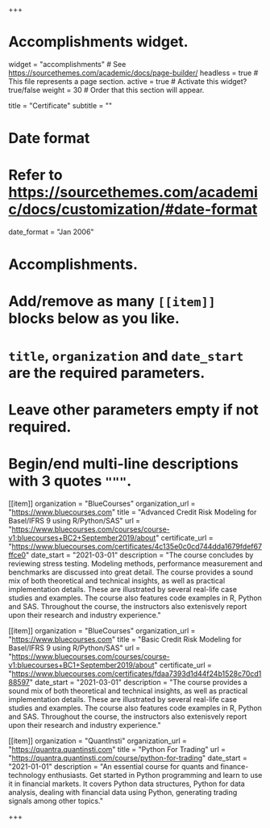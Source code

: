 +++
# Accomplishments widget.
widget = "accomplishments"  # See https://sourcethemes.com/academic/docs/page-builder/
headless = true  # This file represents a page section.
active = true  # Activate this widget? true/false
weight = 30  # Order that this section will appear.

title = "Certificate"
subtitle = ""

# Date format
#   Refer to https://sourcethemes.com/academic/docs/customization/#date-format
date_format = "Jan 2006"

# Accomplishments.
#   Add/remove as many `[[item]]` blocks below as you like.
#   `title`, `organization` and `date_start` are the required parameters.
#   Leave other parameters empty if not required.
#   Begin/end multi-line descriptions with 3 quotes `"""`.

[[item]]
  organization = "BlueCourses"
  organization_url = "https://www.bluecourses.com"
  title = "Advanced Credit Risk Modeling for Basel/IFRS 9 using R/Python/SAS"
  url = "https://www.bluecourses.com/courses/course-v1:bluecourses+BC2+September2019/about"
  certificate_url = "https://www.bluecourses.com/certificates/4c135e0c0cd744dda1679fdef67ffce0"
  date_start = "2021-03-01"
  description = "The course concludes by reviewing stress testing. Modeling methods, performance measurement and benchmarks are discussed into great detail. The course provides a sound mix of both theoretical and technical insights, as well as practical implementation details. These are illustrated by several real-life case studies and examples. The course also features code examples in R, Python and SAS. Throughout the course, the instructors also extenisvely report upon their research and industry experience."

[[item]]
  organization = "BlueCourses"
  organization_url = "https://www.bluecourses.com"
  title = "Basic Credit Risk Modeling for Basel/IFRS 9 using R/Python/SAS"
  url = "https://www.bluecourses.com/courses/course-v1:bluecourses+BC1+September2019/about"
  certificate_url = "https://www.bluecourses.com/certificates/fdaa7393d1d44f24b1528c70cd188597"
  date_start = "2021-03-01"
  description = "The course provides a sound mix of both theoretical and technical insights, as well as practical implementation details. These are illustrated by several real-life case studies and examples. The course also features code examples in R, Python and SAS. Throughout the course, the instructors also extenisvely report upon their research and industry experience."
  
[[item]]
  organization = "QuantInsti"
  organization_url = "https://quantra.quantinsti.com"
  title = "Python For Trading"
  url = "https://quantra.quantinsti.com/course/python-for-trading"
  date_start = "2021-01-01"
  description = "An essential course for quants and finance-technology enthusiasts. Get started in Python programming and learn to use it in financial markets. It covers Python data structures, Python for data analysis, dealing with financial data using Python, generating trading signals among other topics."

+++
